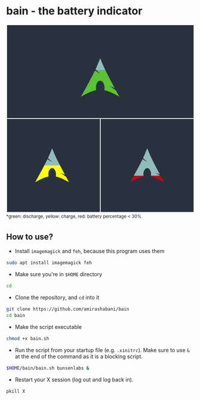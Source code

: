 # bain - the battery indicator

![Arch Example](example/Arch.png)
<sup>\*green: discharge, yellow: charge, red: battery percentage < 30%</sup>

## How to use?

* Install `imagemagick` and `feh`, because this program uses them

```bash
sudo apt install imagemagick feh
```

* Make sure you're in `$HOME` directory

```bash
cd
```

* Clone the repository, and `cd` into it

```bash
git clone https://github.com/amirashabani/bain
cd bain
```

* Make the script executable
```bash
chmod +x bain.sh
```

* Run the script from your startup file (e.g. `.xinitrc`). Make sure to use `&` at the end of the command as it is a blocking script.
```bash
$HOME/bain/bain.sh bunsenlabs &
```

* Restart your X session (log out and log back in).
```bash
pkill X
```

